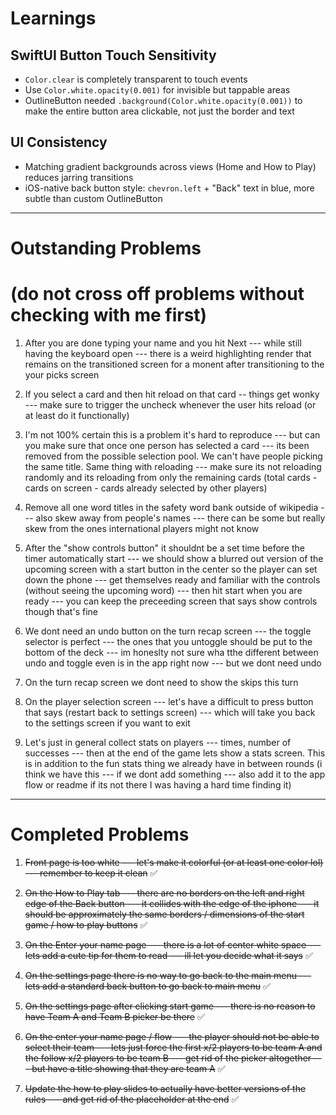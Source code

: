 # Learnings

## SwiftUI Button Touch Sensitivity
- `Color.clear` is completely transparent to touch events
- Use `Color.white.opacity(0.001)` for invisible but tappable areas
- OutlineButton needed `.background(Color.white.opacity(0.001))` to make the entire button area clickable, not just the border and text

## UI Consistency 
- Matching gradient backgrounds across views (Home and How to Play) reduces jarring transitions
- iOS-native back button style: `chevron.left` + "Back" text in blue, more subtle than custom OutlineButton

---

# Outstanding Problems
# (do not cross off problems without checking with me first)

1. After you are done typing your name and you hit Next --- while still having the keyboard open --- there is a weird highlighting render that remains on the transitioned screen for a monent after transitioning to the your picks screen 

2. If you select a card and then hit reload on that card -- things get wonky --- make sure to trigger the uncheck whenever the user hits reload (or at least do it functionally)

3. I'm not 100% certain this is a problem it's hard to reproduce --- but can you make sure that once one person has selected a card --- its been removed from the possible selection pool. We can't have people picking the same title. Same thing with reloading --- make sure its not reloading randomly and its reloading from only the remaining cards (total cards - cards on screen - cards already selected by other players)

4. Remove all one word titles in the safety word bank outside of wikipedia --- also skew away from people's names --- there can be some but really skew from the ones international players might not know

5. After the "show controls button" it shouldnt be a set time before the timer automatically start --- we should show a blurred out version of the upcoming screen with a start button in the center so the player can set down the phone --- get themselves ready and familiar with the controls (without seeing the upcoming word) --- then hit start when you are ready --- you can keep the preceeding screen that says show controls though that's fine

6. We dont need an undo button on the turn recap screen --- the toggle selector is perfect --- the ones that you untoggle should be put to the bottom of the deck --- im honeslty not sure wha tthe different between undo and toggle even is in the app right now --- but we dont need undo

7. On the turn recap screen we dont need to show the skips this turn

8. On the player selection screen --- let's have a difficult to press button that says (restart back to settings screen) --- which will take you back to the settings screen if you want to exit 

9. Let's just in general collect stats on players --- times, number of successes --- then at the end of the game lets show a stats screen. This is in addition to the fun stats thing we already have in between rounds (i think we have this --- if we dont add something --- also add it to the app flow or readme if its not there I was having a hard time finding it)

---

# Completed Problems

1. ~~Front page is too white --- let's make it colorful (or at least one color lol) --- remember to keep it clean~~ ✅

2. ~~On the How to Play tab --- there are no borders on the left and right edge of the Back button --- it collides with the edge of the iphone --- it should be approximately the same borders / dimensions of the start game / how to play buttons~~ ✅

3. ~~On the Enter your name page --- there is a lot of center white space --- lets add a cute tip for them to read --- ill let you decide what it says~~ ✅

4. ~~On the settings page there is no way to go back to the main menu --- lets add a standard back button to go back to main menu~~ ✅

5. ~~On the settings page after clicking start game --- there is no reason to have Team A and Team B picker be there~~ ✅

6. ~~On the enter your name page / flow --- the player should not be able to select their team --- lets just force the first x/2 players to be team A and the follow x/2 players to be team B --- get rid of the picker altogether --- but have a title showing that they are team A~~ ✅

7. ~~Update the how to play slides to actually have better versions of the rules --- and get rid of the placeholder at the end~~ ✅